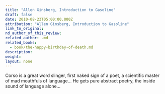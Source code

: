 ```yaml
---
title: "Allen Ginsberg, Introduction to Gasoline"
draft: false
date: 2010-08-23T05:00:00.000Z
attribution: "Allen Ginsberg, Introduction to Gasoline"
link_to_original:
nd_author_of_this_review:
related_author: .md
related_books:
  - book/the-happy-birthday-of-death.md
description:
weight:
layout: none
---
```

Corso is a great word slinger, first naked sign of a poet, a scientific master of mad mouthfuls of language… He gets pure abstract poetry, the inside sound of language alone…

